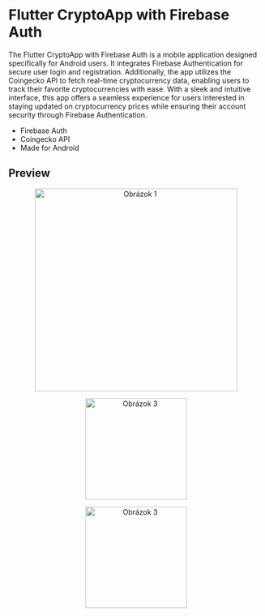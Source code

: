 
# Flutter CryptoApp with Firebase Auth


The Flutter CryptoApp with Firebase Auth is a mobile application designed specifically for Android users. It integrates Firebase Authentication for secure user login and registration. Additionally, the app utilizes the Coingecko API to fetch real-time cryptocurrency data, enabling users to track their favorite cryptocurrencies with ease. With a sleek and intuitive interface, this app offers a seamless experience for users interested in staying updated on cryptocurrency prices while ensuring their account security through Firebase Authentication.

* Firebase Auth
* Coingecko API
* Made for Android





## Preview
<p align="center">
  <img src="https://github.com/Dominikk27/CryptoApp-withFirebaseAuth/assets/69403234/808cfd30-f35a-4472-af27-54b2022b64e1" width="400" alt="Obrázok 1">
</p>
<p align="center">
  <img src="https://github.com/Dominikk27/CryptoApp-withFirebaseAuth/assets/69403234/1a5a8f3f-eec7-4be4-97f3-db86d3258dd5" width="200" alt="Obrázok 3">
</p>

<p align="center">
  <img src="https://github.com/Dominikk27/CryptoApp-withFirebaseAuth/assets/69403234/2e6dfd1b-5832-4731-8af2-ad3c201c0520" width="200" alt="Obrázok 3">
</p>
